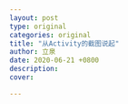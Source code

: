 ```yaml
---
layout: post
type: original
categories: original
title: "从Activity的截图说起"
author: 立泉
date: 2020-06-21 +0800
description: 
cover: 

---
```




